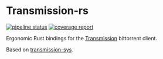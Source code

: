 # Transmission-rs
[![pipeline status](https://gitlab.com/tornado-torrent/transmission-rs/badges/master/pipeline.svg)](https://gitlab.com/tornado-torrent/transmission-rs/commits/master)
[![coverage report](https://gitlab.com/tornado-torrent/transmission-rs/badges/master/coverage.svg)](https://gitlab.com/tornado-torrent/transmission-rs/commits/master)

Ergonomic Rust bindings for the [Transmission](https://transmissionbt.com/) bittorrent client.

Based on [transmission-sys](https://gitlab.com/tornado-torrent/transmission-sys).
